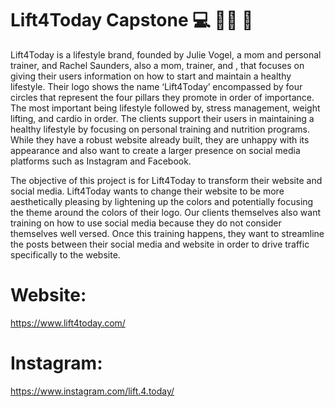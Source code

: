# Lift4Today Capstone 💻 🏋️‍♀️ 💪
Lift4Today is a lifestyle brand, founded by Julie Vogel, a mom and personal trainer, and Rachel Saunders, also a mom, trainer, and , that focuses on giving their users information on how to start and maintain a healthy lifestyle. Their logo shows the name ‘Lift4Today’ encompassed by four circles that represent the four pillars they promote in order of importance. The most important being lifestyle followed by, stress management, weight lifting, and cardio in order. The clients support their users in maintaining a healthy lifestyle by focusing on personal training and nutrition programs. While they have a robust website already built, they are unhappy with its appearance and also want to create a larger presence on social media platforms such as Instagram and Facebook.

The objective of this project is for Lift4Today to transform their website and social media. Lift4Today wants to change their website to be more aesthetically pleasing by lightening up the colors and potentially focusing the theme around the colors of their logo. Our clients
themselves also want training on how to use social media because they do not consider themselves well versed. Once this training happens, they want to streamline the posts between their social media and website in order to drive traffic specifically to the website. 

# Website:
https://www.lift4today.com/

# Instagram:
https://www.instagram.com/lift.4.today/
